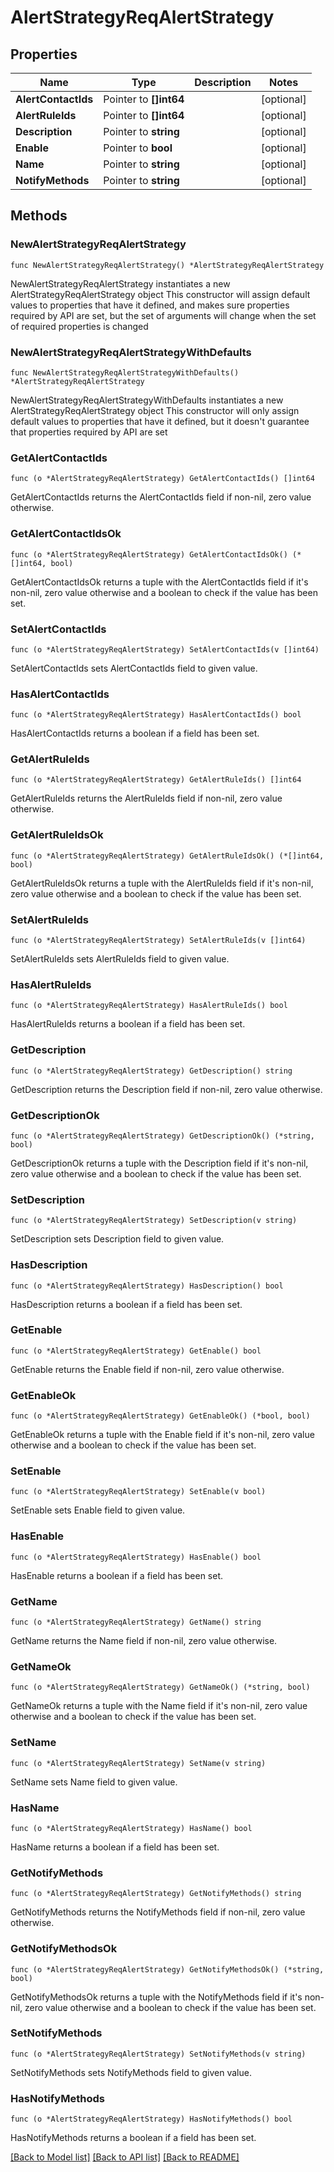 # AlertStrategyReqAlertStrategy

## Properties

Name | Type | Description | Notes
------------ | ------------- | ------------- | -------------
**AlertContactIds** | Pointer to **[]int64** |  | [optional] 
**AlertRuleIds** | Pointer to **[]int64** |  | [optional] 
**Description** | Pointer to **string** |  | [optional] 
**Enable** | Pointer to **bool** |  | [optional] 
**Name** | Pointer to **string** |  | [optional] 
**NotifyMethods** | Pointer to **string** |  | [optional] 

## Methods

### NewAlertStrategyReqAlertStrategy

`func NewAlertStrategyReqAlertStrategy() *AlertStrategyReqAlertStrategy`

NewAlertStrategyReqAlertStrategy instantiates a new AlertStrategyReqAlertStrategy object
This constructor will assign default values to properties that have it defined,
and makes sure properties required by API are set, but the set of arguments
will change when the set of required properties is changed

### NewAlertStrategyReqAlertStrategyWithDefaults

`func NewAlertStrategyReqAlertStrategyWithDefaults() *AlertStrategyReqAlertStrategy`

NewAlertStrategyReqAlertStrategyWithDefaults instantiates a new AlertStrategyReqAlertStrategy object
This constructor will only assign default values to properties that have it defined,
but it doesn't guarantee that properties required by API are set

### GetAlertContactIds

`func (o *AlertStrategyReqAlertStrategy) GetAlertContactIds() []int64`

GetAlertContactIds returns the AlertContactIds field if non-nil, zero value otherwise.

### GetAlertContactIdsOk

`func (o *AlertStrategyReqAlertStrategy) GetAlertContactIdsOk() (*[]int64, bool)`

GetAlertContactIdsOk returns a tuple with the AlertContactIds field if it's non-nil, zero value otherwise
and a boolean to check if the value has been set.

### SetAlertContactIds

`func (o *AlertStrategyReqAlertStrategy) SetAlertContactIds(v []int64)`

SetAlertContactIds sets AlertContactIds field to given value.

### HasAlertContactIds

`func (o *AlertStrategyReqAlertStrategy) HasAlertContactIds() bool`

HasAlertContactIds returns a boolean if a field has been set.

### GetAlertRuleIds

`func (o *AlertStrategyReqAlertStrategy) GetAlertRuleIds() []int64`

GetAlertRuleIds returns the AlertRuleIds field if non-nil, zero value otherwise.

### GetAlertRuleIdsOk

`func (o *AlertStrategyReqAlertStrategy) GetAlertRuleIdsOk() (*[]int64, bool)`

GetAlertRuleIdsOk returns a tuple with the AlertRuleIds field if it's non-nil, zero value otherwise
and a boolean to check if the value has been set.

### SetAlertRuleIds

`func (o *AlertStrategyReqAlertStrategy) SetAlertRuleIds(v []int64)`

SetAlertRuleIds sets AlertRuleIds field to given value.

### HasAlertRuleIds

`func (o *AlertStrategyReqAlertStrategy) HasAlertRuleIds() bool`

HasAlertRuleIds returns a boolean if a field has been set.

### GetDescription

`func (o *AlertStrategyReqAlertStrategy) GetDescription() string`

GetDescription returns the Description field if non-nil, zero value otherwise.

### GetDescriptionOk

`func (o *AlertStrategyReqAlertStrategy) GetDescriptionOk() (*string, bool)`

GetDescriptionOk returns a tuple with the Description field if it's non-nil, zero value otherwise
and a boolean to check if the value has been set.

### SetDescription

`func (o *AlertStrategyReqAlertStrategy) SetDescription(v string)`

SetDescription sets Description field to given value.

### HasDescription

`func (o *AlertStrategyReqAlertStrategy) HasDescription() bool`

HasDescription returns a boolean if a field has been set.

### GetEnable

`func (o *AlertStrategyReqAlertStrategy) GetEnable() bool`

GetEnable returns the Enable field if non-nil, zero value otherwise.

### GetEnableOk

`func (o *AlertStrategyReqAlertStrategy) GetEnableOk() (*bool, bool)`

GetEnableOk returns a tuple with the Enable field if it's non-nil, zero value otherwise
and a boolean to check if the value has been set.

### SetEnable

`func (o *AlertStrategyReqAlertStrategy) SetEnable(v bool)`

SetEnable sets Enable field to given value.

### HasEnable

`func (o *AlertStrategyReqAlertStrategy) HasEnable() bool`

HasEnable returns a boolean if a field has been set.

### GetName

`func (o *AlertStrategyReqAlertStrategy) GetName() string`

GetName returns the Name field if non-nil, zero value otherwise.

### GetNameOk

`func (o *AlertStrategyReqAlertStrategy) GetNameOk() (*string, bool)`

GetNameOk returns a tuple with the Name field if it's non-nil, zero value otherwise
and a boolean to check if the value has been set.

### SetName

`func (o *AlertStrategyReqAlertStrategy) SetName(v string)`

SetName sets Name field to given value.

### HasName

`func (o *AlertStrategyReqAlertStrategy) HasName() bool`

HasName returns a boolean if a field has been set.

### GetNotifyMethods

`func (o *AlertStrategyReqAlertStrategy) GetNotifyMethods() string`

GetNotifyMethods returns the NotifyMethods field if non-nil, zero value otherwise.

### GetNotifyMethodsOk

`func (o *AlertStrategyReqAlertStrategy) GetNotifyMethodsOk() (*string, bool)`

GetNotifyMethodsOk returns a tuple with the NotifyMethods field if it's non-nil, zero value otherwise
and a boolean to check if the value has been set.

### SetNotifyMethods

`func (o *AlertStrategyReqAlertStrategy) SetNotifyMethods(v string)`

SetNotifyMethods sets NotifyMethods field to given value.

### HasNotifyMethods

`func (o *AlertStrategyReqAlertStrategy) HasNotifyMethods() bool`

HasNotifyMethods returns a boolean if a field has been set.


[[Back to Model list]](../README.md#documentation-for-models) [[Back to API list]](../README.md#documentation-for-api-endpoints) [[Back to README]](../README.md)


